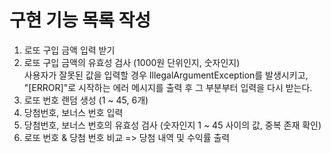# 구현 기능 목록 작성
1. 로또 구입 금액 입력 받기
2. 로또 구입 금액의 유효성 검사 (1000원 단위인지, 숫자인지)</br>
   사용자가 잘못된 값을 입력할 경우 IllegalArgumentException를 발생시키고,</br> "[ERROR]"로 시작하는 에러 메시지를 출력 후 그 부분부터 입력을 다시 받는다.
3. 로또 번호 랜덤 생성 (1 ~ 45, 6개)
4. 당첨번호, 보너스 번호 입력
5. 당첨번호, 보너스 번호의 유효성 검사 (숫자인지 1 ~ 45 사이의 값, 중복 존재 확인)
6. 로또 번호 & 당첨 번호 비교 => 당첨 내역 및 수익률 출력

